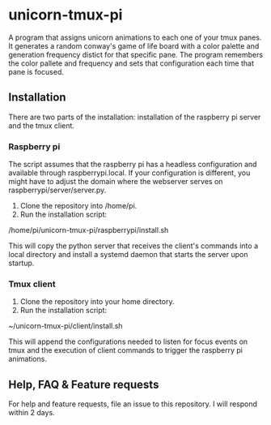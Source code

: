 # unicorn-tmux-pi
A program that assigns unicorn animations to each one of your tmux panes. It generates a random conway's game of life board with a color palette and generation frequency distict for that specific pane. The program remembers the color pallete and frequency and sets that configuration each time that pane is focused.

## Installation

There are two parts of the installation: installation of the raspberry pi server and the tmux client.

### Raspberry pi

The script assumes that the raspberry pi has a headless configuration and available through raspberrypi.local. If your configuration is different, you might have to adjust the domain where the webserver serves on raspberrypi/server/server.py.

1. Clone the repository into /home/pi.
2. Run the installation script:

/home/pi/unicorn-tmux-pi/raspberrypi/install.sh

This will copy the python server that receives the client's commands into a local directory and install a systemd daemon that starts the server upon startup.

### Tmux client

1. Clone the repository into your home directory.
2. Run the installation script:

~/unicorn-tmux-pi/client/install.sh

This will append the configurations needed to listen for focus events on tmux and the execution of client commands to trigger the raspberry pi animations.

## Help, FAQ & Feature requests

For help and feature requests, file an issue to this repository. I will respond within 2 days.

